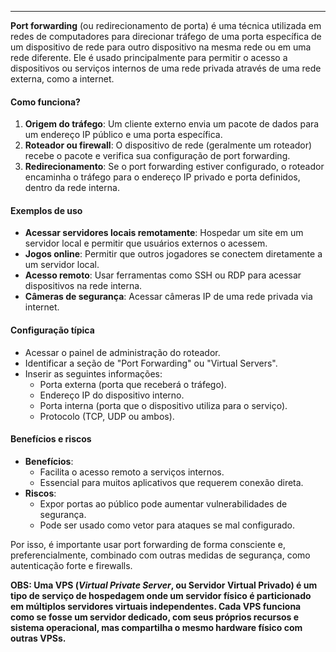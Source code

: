 
---
**Port forwarding** (ou redirecionamento de porta) é uma técnica utilizada em redes de computadores para direcionar tráfego de uma porta específica de um dispositivo de rede para outro dispositivo na mesma rede ou em uma rede diferente. Ele é usado principalmente para permitir o acesso a dispositivos ou serviços internos de uma rede privada através de uma rede externa, como a internet.

#### Como funciona?

1. **Origem do tráfego**: Um cliente externo envia um pacote de dados para um endereço IP público e uma porta específica.
2. **Roteador ou firewall**: O dispositivo de rede (geralmente um roteador) recebe o pacote e verifica sua configuração de port forwarding.
3. **Redirecionamento**: Se o port forwarding estiver configurado, o roteador encaminha o tráfego para o endereço IP privado e porta definidos, dentro da rede interna.

#### Exemplos de uso

- **Acessar servidores locais remotamente**: Hospedar um site em um servidor local e permitir que usuários externos o acessem.
- **Jogos online**: Permitir que outros jogadores se conectem diretamente a um servidor local.
- **Acesso remoto**: Usar ferramentas como SSH ou RDP para acessar dispositivos na rede interna.
- **Câmeras de segurança**: Acessar câmeras IP de uma rede privada via internet.

#### Configuração típica

- Acessar o painel de administração do roteador.
- Identificar a seção de "Port Forwarding" ou "Virtual Servers".
- Inserir as seguintes informações:
    - Porta externa (porta que receberá o tráfego).
    - Endereço IP do dispositivo interno.
    - Porta interna (porta que o dispositivo utiliza para o serviço).
    - Protocolo (TCP, UDP ou ambos).

#### Benefícios e riscos

- **Benefícios**:
    - Facilita o acesso remoto a serviços internos.
    - Essencial para muitos aplicativos que requerem conexão direta.
- **Riscos**:
    - Expor portas ao público pode aumentar vulnerabilidades de segurança.
    - Pode ser usado como vetor para ataques se mal configurado.

Por isso, é importante usar port forwarding de forma consciente e, preferencialmente, combinado com outras medidas de segurança, como autenticação forte e firewalls.

**OBS: Uma VPS (_Virtual Private Server_, ou Servidor Virtual Privado) é um tipo de serviço de hospedagem onde um servidor físico é particionado em múltiplos servidores virtuais independentes. Cada VPS funciona como se fosse um servidor dedicado, com seus próprios recursos e sistema operacional, mas compartilha o mesmo hardware físico com outras VPSs.**

